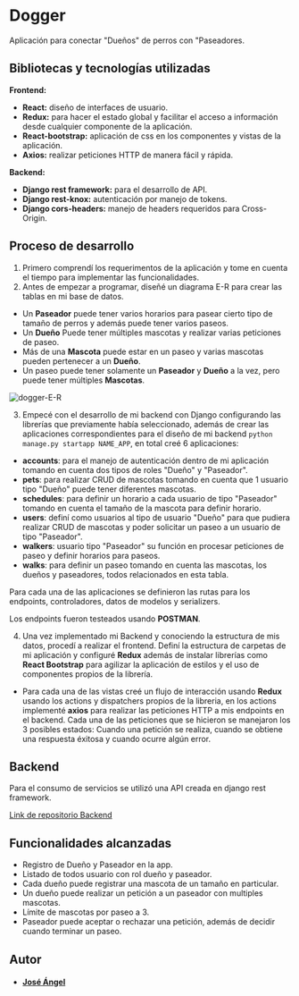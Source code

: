 # Dogger

Aplicación para conectar "Dueños" de perros con "Paseadores.

## Bibliotecas y tecnologías utilizadas

**Frontend:**
- **React:**  diseño de interfaces de usuario.
- **Redux:** para hacer el estado global y facilitar el acceso a información desde cualquier componente de la aplicación.
- **React-bootstrap:**  aplicación de css en los componentes y vistas de la aplicación.
- **Axios:** realizar peticiones HTTP de manera fácil y rápida.

**Backend:**
- **Django rest framework:** para el desarrollo de API.
- **Django rest-knox:** autenticación por manejo de tokens.
- **Django cors-headers:** manejo de headers requeridos para Cross-Origin.

## Proceso de desarrollo
1. Primero comprendí los requerimentos de la aplicación y tome en cuenta el tiempo para implementar las funcionalidades.
2. Antes de empezar a programar, diseñé un diagrama E-R para crear las tablas en mi base de datos.
- Un **Paseador** puede tener varios horarios para pasear cierto tipo de tamaño de perros y además puede tener varios paseos.
- Un **Dueño** Puede tener múltiples mascotas y realizar varias peticiones de paseo.
- Más de una **Mascota** puede estar en un paseo y varias mascotas pueden pertenecer a un **Dueño**.
- Un paseo puede tener solamente un **Paseador** y **Dueño** a la vez, pero puede tener múltiples **Mascotas**.

![dogger-E-R](https://i.ibb.co/Q9dFp7L/Dogger-E-R.png)

3. Empecé con el desarrollo de mi backend con Django configurando las librerías que previamente había seleccionado, además de crear las aplicaciones correspondientes para el diseño de mi backend `python manage.py startapp NAME_APP`,  en total creé 6 aplicaciones:
- **accounts**: para el manejo de autenticación dentro de mi aplicación tomando en cuenta dos tipos de roles "Dueño" y "Paseador".
- **pets**: para realizar CRUD de mascotas tomando en cuenta que 1 usuario tipo "Dueño" puede tener diferentes mascotas.
- **schedules**: para definir un horario a cada usuario de tipo "Paseador" tomando en cuenta el tamaño de la mascota para definir horario.
- **users**: definí como usuarios al tipo de usuario "Dueño" para que pudiera realizar CRUD de mascotas y poder solicitar un paseo a un usuario de tipo "Paseador".
- **walkers**: usuario tipo "Paseador" su función en procesar peticiones de paseo y definir horarios para paseos.
- **walks**: para definir un paseo tomando en cuenta las mascotas, los dueños y paseadores, todos relacionados en esta tabla.

Para cada una de las aplicaciones se definieron las rutas para los endpoints, controladores, datos de modelos y serializers.

Los endpoints fueron testeados usando **POSTMAN**.

4. Una vez implementado mi Backend y conociendo la estructura de mis datos, procedí a realizar el frontend. Definí la estructura de carpetas de mi aplicación y configuré **Redux** además de instalar librerías como **React Bootstrap** para agilizar la aplicación de estilos y el uso de componentes propios de la librería.
- Para cada una de las vistas creé un flujo de interacción usando **Redux** usando los actions y dispatchers propios de la libreria, en los actions implementé **axios** para realizar las peticiones HTTP a mis endpoints en el backend. Cada una de las peticiones que se hicieron se manejaron los 3 posibles estados: Cuando una petición se realiza, cuando se obtiene una respuesta éxitosa y cuando ocurre algún error.

## Backend

Para el consumo de servicios se utilizó una API creada en django rest framework.

[Link de repositorio Backend](https://github.com/kraiver117/dogger-backend)

## Funcionalidades alcanzadas
- Registro de Dueño y Paseador en la app.
- Listado de todos usuario con rol dueño y paseador.
- Cada dueño puede registrar una mascota de un tamaño en particular.
- Un dueño puede realizar un petición a un paseador con multiples mascotas.
- Límite de mascotas por paseo a 3.
- Paseador puede aceptar o rechazar una petición, además de decidir cuando terminar un paseo.

## Autor
- #### [José Ángel](https://github.com/kraiver117)